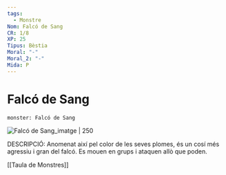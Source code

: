 ```yaml
---
tags:
  - Monstre
Nom: Falcó de Sang
CR: 1/8
XP: 25
Tipus: Bèstia
Moral: "-"
Moral_2: "-"
Mida: P
---
```

# Falcó de Sang

```statblock
monster: Falcó de Sang
```

![Falcó de Sang_imatge | 250](https://i.pinimg.com/564x/87/90/2e/87902eb5b61f7d6d8003aa632e2e54cf.jpg)

DESCRIPCIÓ: 
Anomenat així pel color de les seves plomes, és un cosí més agressiu i gran del falcó. Es mouen en grups i ataquen allò que poden.

[[Taula de Monstres]]
